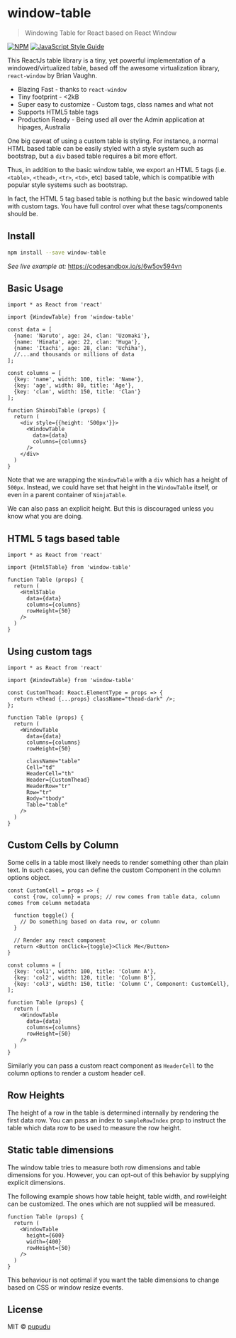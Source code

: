 # window-table

> Windowing Table for React based on React Window

[![NPM](https://img.shields.io/npm/v/window-table.svg)](https://www.npmjs.com/package/window-table) [![JavaScript Style Guide](https://img.shields.io/badge/code_style-standard-brightgreen.svg)](https://standardjs.com)

This ReactJs table library is a tiny, yet powerful implementation of a windowed/virtualized table, based off the awesome
virtualization library, `react-window` by Brian Vaughn. 

* Blazing Fast - thanks to `react-window`
* Tiny footprint - <2kB
* Super easy to customize - Custom tags, class names and what not
* Supports HTML5 table tags
* Production Ready - Being used all over the Admin application at hipages, Australia

One big caveat of using a custom table is styling. For instance, a normal HTML based table can be easily
styled with a style system such as bootstrap, but a `div` based table requires a bit more effort.

Thus, in addition to the basic window table, we export an HTML 5 tags (i.e. `<table>`, `<thead>`, `<tr>`, `<td>`, etc) based table, which is compatible with
popular style systems such as bootstrap. 

In fact, the HTML 5 tag based table is nothing but the basic windowed table with custom tags. You have full 
control over what these tags/components should be. 

## Install

```bash
npm install --save window-table
```

*See live example at:* https://codesandbox.io/s/6w5ov594vn

## Basic Usage

```tsx
import * as React from 'react'

import {WindowTable} from 'window-table'

const data = [
  {name: 'Naruto', age: 24, clan: 'Uzomaki'},
  {name: 'Hinata', age: 22, clan: 'Huga'},
  {name: 'Itachi', age: 28, clan: 'Uchiha'},
  //...and thousands or millions of data
];

const columns = [
  {key: 'name', width: 100, title: 'Name'},
  {key: 'age', width: 80, title: 'Age'},
  {key: 'clan', width: 150, title: 'Clan'}
];

function ShinobiTable (props) {
  return (
    <div style={{height: '500px'}}>
      <WindowTable
        data={data}
        columns={columns}
      />
    </div>
  )
}
```
Note that we are wrapping the `WindowTable` with a `div` which has a height of `500px`.
Instead, we could have set that height in the `WindowTable` itself, 
or even in a parent container of `NinjaTable`.

We can also pass an explicit height. But this is discouraged unless
you know what you are doing.

## HTML 5 tags based table

```tsx
import * as React from 'react'

import {Html5Table} from 'window-table'

function Table (props) {
  return (
    <Html5Table
      data={data}
      columns={columns}
      rowHeight={50}
    />
  )
}
```

## Using custom tags

```tsx
import * as React from 'react'

import {WindowTable} from 'window-table'

const CustomThead: React.ElementType = props => {
  return <thead {...props} className="thead-dark" />;
};

function Table (props) {
  return (
    <WindowTable
      data={data}
      columns={columns}
      rowHeight={50}
      
      className="table"
      Cell="td"
      HeaderCell="th"
      Header={CustomThead}
      HeaderRow="tr"
      Row="tr"
      Body="tbody"
      Table="table"
    />
  )
}
```

## Custom Cells by Column
Some cells in a table most likely needs to render something other than plain text.
In such cases, you can define the custom Component in the column options object.

```tsx
const CustomCell = props => {
  const {row, column} = props; // row comes from table data, column comes from column metadata
  
  function toggle() {
    // Do something based on data row, or column
  }
  
  // Render any react component
  return <Button onClick={toggle}>Click Me</Button>
}

const columns = [
  {key: 'col1', width: 100, title: 'Column A'},
  {key: 'col2', width: 120, title: 'Column B'},
  {key: 'col3', width: 150, title: 'Column C', Component: CustomCell},
];

function Table (props) {
  return (
    <WindowTable
      data={data}
      columns={columns}
      rowHeight={50}
    />
  )
}
```

Similarly you can pass a custom react component as `HeaderCell` to the column options
to render a custom header cell.

## Row Heights
The height of a row in the table is determined internally by rendering 
the first data row.
You can pass an index to `sampleRowIndex` prop to instruct the table
which data row to be used to measure the row height.

## Static table dimensions
The window table tries to measure both row dimensions and
table dimensions for you. 
However, you can opt-out of this behavior by supplying
explicit dimensions. 

The following example shows how table height, table width,
and rowHeight can be customized. The ones which are
not supplied will be measured. 

```tsx
function Table (props) {
  return (
    <WindowTable
      height={600}
      width={400}
      rowHeight={50}
    />
  )
}
```

This behaviour is not optimal if you want the table
dimensions to change based on CSS or window resize events.

## License

MIT © [pupudu](https://github.com/pupudu)
